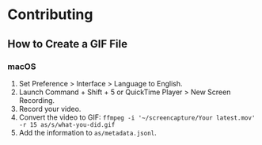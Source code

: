 # Contributing

## How to Create a GIF File

### macOS

1. Set Preference > Interface > Language to English.
2. Launch Command + Shift + 5 or QuickTime Player > New Screen Recording.
3. Record your video.
4. Convert the video to GIF: `ffmpeg -i '~/screencapture/Your latest.mov' -r 15 as/s/what-you-did.gif`
5. Add the information to `as/metadata.jsonl`.
